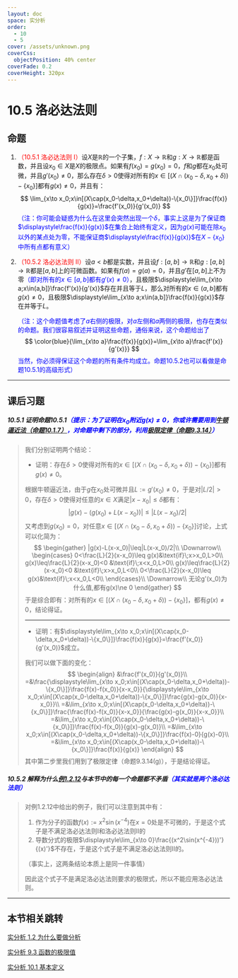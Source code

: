 ```yaml
---
layout: doc
space: 实分析
order:
  - 10
  - 5
cover: /assets/unknown.png
coverCss:
  objectPosition: 40% center
coverFade: 0.2
coverHeight: 320px
---
```

# 10.5 洛必达法则

## 命题

1. <span style="color:red">（10.5.1 洛必达法则 I）</span>设$X$是$\mathbb R$的一个子集，$f:X\to\mathbb R$和$g:X\to\mathbb R$都是函数，并且设$x_0\in X$是$X$的极限点。如果有$f(x_0)=g(x_0)=0$，$f$和$g$都在$x_0$处可微，并且$g'(x_0)\ne 0$，那么存在$\delta>0$使得对所有的$x\in[(X\cap(x_0-\delta,x_0+\delta))-\{x_0\}]$都有$g(x)\ne 0$，并且有：
   $$
   \lim_{x\to x_0;x\in[(X\cap(x_0-\delta,x_0+\delta))-\{x_0\}]}\frac{f(x)}{g(x)}=\frac{f'(x_0)}{g'(x_0)}
   $$
   <span style="color:blue">（注：你可能会疑惑为什么在这里会突然出现一个$\delta$，事实上这是为了保证商$\displaystyle\frac{f(x)}{g(x)}$在集合上始终有定义，因为$g(x)$可能在除$x_0$以外的某点处为零，不能保证商$\displaystyle\frac{f(x)}{g(x)}$在$X-\{x_0\}$中所有点都有意义）</span>

2. <span style="color:red">（10.5.2 洛必达法则 II）</span>设$a<b$都是实数，并且设$f:[a,b]\to\mathbb R$和$g:[a,b]\to\mathbb R$都是$[a,b]$上的可微函数。如果有$f(a)=g(a)=0$，并且$g'$在$[a,b]$上不为零<span style="color:blue">（即对所有的$x\in[a,b]$都有$g'(x)\ne 0$）</span>，且极限$\displaystyle\lim_{x\to a;x\in(a,b]}\frac{f'(x)}{g'(x)}$存在并且等于$L$，那么对所有的$x\in(a,b]$都有$g(x)\ne 0$，且极限$\displaystyle\lim_{x\to a;x\in(a,b]}\frac{f(x)}{g(x)}$存在并等于$L$。

   <span style="color:blue">（注：这个命题值考虑了$a$右侧的极限，对$a$左侧和$a$两侧的极限，也存在类似的命题。我们很容易叙述并证明这些命题，通俗来说，这个命题给出了</span>
   $$
   \color{blue}{\lim_{x\to a}\frac{f(x)}{g(x)}=\lim_{x\to a}\frac{f'(x)}{g'(x)}}
   $$
   <span style="color:blue">当然，你必须得保证这个命题的所有条件均成立。命题10.5.2也可以看做是命题10.5.1的高级形式）</span>

---

## 课后习题

##### 10.5.1 证明命题10.5.1<span style="color:blue">（提示：为了证明在$x_0$附近$g(x)\ne 0$，你或许需要用到[牛顿逼近法（命题10.1.7）](../Chap10/Sec1.md)，对命题中剩下的部分，利用[极限定律（命题9.3.14）](../Chap9/Sec3.md)）</span>

> 我们分别证明两个结论：
>
> * 证明：存在$\delta>0$使得对所有的$x\in[(X\cap(x_0-\delta,x_0+\delta))-\{x_0\}]$都有$g(x)\ne 0$。
>
> 根据牛顿逼近法，由于$g$在$x_0$处可微并且$L:=g'(x_0)\ne 0$，于是对$|L/2|>0$，存在$\delta>0$使得对任意的$x\in X$满足$|x-x_0|\leq\delta$都有：
> $$
> |g(x)-(g(x_0)+L(x-x_0))|\leq|L(x-x_0)/2|
> $$
> 又考虑到$g(x_0)=0$，对任意$x\in[(X\cap(x_0-\delta,x_0+\delta))-\{x_0\}]$讨论，上式可以化简为：
> $$
> \begin{gather}
> |g(x)-L(x-x_0)|\leq|L(x-x_0)/2|\\
> \Downarrow\\
> \begin{cases}
> 0<\frac{L}{2}(x-x_0)\leq g(x)&\text{if}\;x>x_0,L>0\\
> g(x)\leq\frac{L}{2}(x-x_0)<0 &\text{if}\;x<x_0,L>0\\
> g(x)\leq\frac{L}{2}(x-x_0)<0 &\text{if}\;x>x_0,L<0\\
> 0<\frac{L}{2}(x-x_0)\leq g(x)&\text{if}\;x<x_0,L<0\\
> \end{cases}\\
> \Downarrow\\
> 无论g'(x_0)为什么值,都有g(x)\ne 0
> \end{gather}
> $$
> 于是综合即有：对所有的$x\in[(X\cap(x_0-\delta,x_0+\delta))-\{x_0\}]$，都有$g(x)\ne 0$，结论得证。
>
> ---
>
> * 证明：有$\displaystyle\lim_{x\to x_0;x\in[(X\cap(x_0-\delta,x_0+\delta))-\{x_0\}]}\frac{f(x)}{g(x)}=\frac{f'(x_0)}{g'(x_0)}$成立。
>
> 我们可以做下面的变化：
> $$
> \begin{align}
> &\frac{f'(x_0)}{g'(x_0)}\\
> =&\frac{\displaystyle\lim_{x\to x_0;x\in[(X\cap(x_0-\delta,x_0+\delta))-\{x_0\}]}\frac{f(x)-f(x_0)}{x-x_0}}{\displaystyle\lim_{x\to x_0;x\in[(X\cap(x_0-\delta,x_0+\delta))-\{x_0\}]}\frac{g(x)-g(x_0)}{x-x_0}}\\
> =&\lim_{x\to x_0;x\in[(X\cap(x_0-\delta,x_0+\delta))-\{x_0\}]}\frac{\frac{f(x)-f(x_0)}{x-x_0}}{\frac{g(x)-g(x_0)}{x-x_0}}\\
> =&\lim_{x\to x_0;x\in[(X\cap(x_0-\delta,x_0+\delta))-\{x_0\}]}\frac{f(x)-f(x_0)}{g(x)-g(x_0)}\\
> =&\lim_{x\to x_0;x\in[(X\cap(x_0-\delta,x_0+\delta))-\{x_0\}]}\frac{f(x)-0}{g(x)-0}\\
> =&\lim_{x\to x_0;x\in[(X\cap(x_0-\delta,x_0+\delta))-\{x_0\}]}\frac{f(x)}{g(x)}
> \end{align}
> $$
> 其中第二步里我们用到了极限定律（命题9.3.14(g)），于是结论得证。

##### 10.5.2 解释为什么[例1.2.12](../Chap1/Sec2.md)与本节中的每一个命题都不矛盾<span style="color:blue">（其实就是两个洛必达法则）</span>

> 对例1.2.12中给出的例子，我们可以注意到其中有：
>
> 1. 作为分子的函数$f(x):=x^2\sin(x^{-4})$在$x=0$处是不可微的，于是这个式子是不满足洛必达法则I和洛必达法则II的
> 2. 导数分式的极限$\displaystyle\lim_{x\to 0}\frac{(x^2\sin(x^{-4}))'}{(x)'}$不存在，于是这个式子是不满足洛必达法则II的。
>
> （事实上，这两条结论本质上是同一件事情）
>
> 因此这个式子不是满足洛必达法则要求的极限式，所以不能应用洛必达法则。

---

## 本节相关跳转

[实分析 1.2 为什么要做分析](../Chap1/Sec2.md)

[实分析 9.3 函数的极限值](../Chap9/Sec3.md)

[实分析 10.1 基本定义](../Chap10/Sec1.md)
